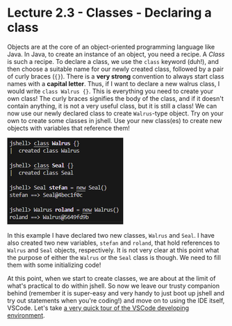 # Lecture 2.3 - Classes - Declaring a class
Objects are at the core of an object-oriented programming language like Java. In Java, to create an instance of an object, you need a recipe. A <i>Class</i> is such a recipe. To declare a class, we use the `class` keyword (duh!), and then choose a suitable name for our newly created class, followed by a pair of curly braces (`{}`). There is a <b>very strong</b> convention to always start class names with a <b>capital letter</b>. Thus, if I want to declare a new walrus class, I would write `class Walrus {}`. This is everything you need to create your own class! The curly braces signifies the body of the class, and if it doesn't contain anything, it is not a very useful class, but it is still a class! We can now use our newly declared class to create `Walrus`-type object. Try on your own to create some classes in jshell. Use your new class(es) to create new objects with variables that reference them!

![walrus](/assets/lecture_2/walrus.PNG)

In this example I have declared two new classes, `Walrus` and `Seal`. I have also created two new variables, `stefan` and `roland`, that hold references to `Walrus` and `Seal` objects, respectively. It is not very clear at this point what the purpose of either the `Walrus` or the `Seal` class is though. We need to fill them with some initializing code!

At this point, when we start to create classes, we are about at the limit of what's practical to do within jshell. So now we leave our trusty companion behind (remember it is super-easy and very handy to just boot up jshell and try out statements when you're coding!) and move on to using the IDE itself, VSCode. Let's take <a href="lecture_notes\D2.1 - Introducing the VSCode environment.md">a very quick tour of the VSCode developing environment</a>.